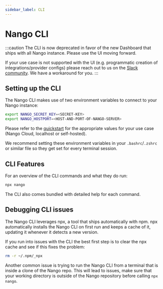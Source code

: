 ```yaml
---
sidebar_label: CLI
---
```


# Nango CLI

:::caution
The CLI is now deprecated in favor of the new Dashboard that ships with all Nango instance. Please use the UI moving forward.

If your use case is not supported with the UI (e.g. programmatic creation of integrations/provider configs) please reach out to us on the [Slack community](https://www.nango.dev/slack). We have a workaround for you.
:::

## Setting up the CLI

The Nango CLI makes use of two environment variables to connect to your Nango instance:

```bash
export NANGO_SECRET_KEY=<SECRET-KEY>
export NANGO_HOSTPORT=<HOST-AND-PORT-OF-NANGO-SERVER>
```

Please refer to the [quickstart](quickstart.md) for the appropriate values for your use case (Nango Cloud, localhost or self-hosted).

We recommend setting these environment variables in your `.bashrc`/`.zshrc` or similar file so they get set for every terminal session.

## CLI Features

For an overview of the CLI commands and what they do run:

```bash
npx nango
```

The CLI also comes bundled with detailed help for each command.

## Debugging CLI issues

The Nango CLI leverages npx, a tool that ships automatically with npm. npx automatically installs the Nango CLI on first run and keeps a cache of it, updating it whenever it detects a new version.

If you run into issues with the CLI the best first step is to clear the npx cache and see if this fixes the problem:

```bash
rm -r ~/.npm/_npx
```

Another common issue is trying to run the Nango CLI from a terminal that is inside a clone of the Nango repo. This will lead to issues, make sure that your working directory is outside of the Nango repository before calling `npx nango`.
